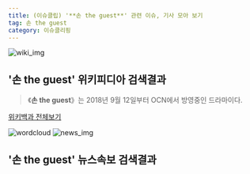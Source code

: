 ```yaml
---
title: (이슈클립) '**손 the guest**' 관련 이슈, 기사 모아 보기
tag: 손 the guest
category: 이슈클리핑
---
```

![wiki_img](https://user-images.githubusercontent.com/42597476/44503234-41136a80-a6d0-11e8-9071-6fc6418eafe4.png)
## **'**손 the guest**'** 위키피디아 검색결과
>《**손 the guest**》는 2018년 9월 12일부터 OCN에서 방영중인 드라마이다.

<a href="https://ko.wikipedia.org/wiki/손 the guest" target="_blank">위키백과 전체보기</a>

![wordcloud](https://s3.ap-northeast-2.amazonaws.com/lyrics101-wordcloud/2018-09-28-1538064614.png)
![news_img](https://user-images.githubusercontent.com/42597476/44507050-1206f400-a6e4-11e8-8d98-7ffbfebb353f.png)
## **'**손 the guest**'** 뉴스속보 검색결과

